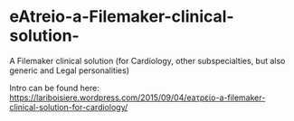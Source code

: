 # eAtreio-a-Filemaker-clinical-solution-
A Filemaker clinical solution (for Cardiology, other subspecialties, but also generic and Legal personalities)


Intro can be found here:
https://lariboisiere.wordpress.com/2015/09/04/eaτρείο-a-filemaker-clinical-solution-for-cardiology/
